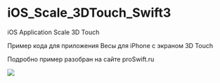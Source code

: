 # iOS_Scale_3DTouch_Swift3
iOS Application Scale 3D Touch

Пример кода для приложения Весы для iPhone с экраном 3D Touch

Подробно пример разобран на сайте proSwift.ru

<img src = http://proswift.ru/wp-content/uploads/2016/12/scale_-app_3D_Touch_proSwift_ru_zu5nl.gif></img>
